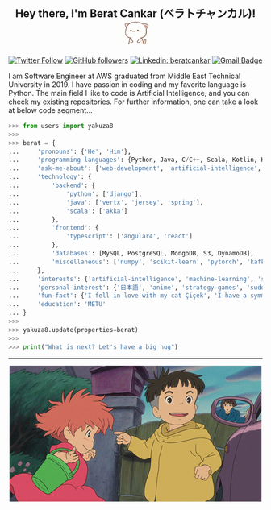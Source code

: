 <h2 align="center"> Hey there, I'm Berat Cankar (ベラトチャンカル)! <img src="https://github.com/yakuza8/yakuza8/blob/master/resource/cat.gif" width=80 hspace="10" valign="middle"></h2>

[![Twitter Follow](https://img.shields.io/twitter/follow/berat_cnkr?label=Follow)](https://twitter.com/berat_cnkr?lang=en)
[![GitHub followers](https://img.shields.io/github/followers/yakuza8?label=Follow&style=social)](https://github.com/yakuza8)
[![Linkedin: beratcankar](https://img.shields.io/badge/-Follow-blue?style=flat-square&logo=Linkedin&logoColor=white&link=https://www.linkedin.com/in/berat-cankar-492234135/)](https://www.linkedin.com/in/berat-cankar-492234135/)
[![Gmail Badge](https://img.shields.io/badge/-berat.cankar@gmail.com-c14438?style=flat-square&logo=Gmail&logoColor=white&link=mailto:berat.cankar@gmail.com)](mailto:berat.cankar@gmail.com)
<!--[![Profile views](https://gpvc.arturio.dev/yakuza8)](https://github.com/yakuza8)-->

<p>
I am Software Engineer at AWS graduated from Middle East Technical University in 2019. I have passion
in coding and my favorite language is Python. The main field I like to code is Artificial Intelligence, 
and you can check my existing repositories. For further information, one can take a look at below code segment...
</p>

```python
>>> from users import yakuza8
>>> 
>>> berat = {
...     'pronouns': {'He', 'Him'},
...     'programming-languages': {Python, Java, C/C++, Scala, Kotlin, Haskell, Scheme, Javascript, Typescript},
...     'ask-me-about': {'web-development', 'artificial-intelligence', 'competitive-programming', 'systems-design'},
...     'technology': {
...         'backend': {
...             'python': ['django'],
...             'java': ['vertx', 'jersey', 'spring'],
...             'scala': ['akka']
...         },
...         'frontend': {
...             'typescript': ['angular4', 'react']
...         },
...         'databases': [MySQL, PostgreSQL, MongoDB, S3, DynamoDB],
...         'miscellaneous': ['numpy', 'scikit-learn', 'pytorch', 'kafka', 'html', 'css']
...     },
...     'interests': {'artificial-intelligence', 'machine-learning', 'security', 'functional-programming'},
...     'personal-interest': {'日本語', 'anime', 'strategy-games', 'sudoku', 'hip-hop music'},
...     'fun-fact': {'I fell in love with my cat Çiçek', 'I have a symmetry obsession :(', 'I like to herd velociraptors'},
...     'education': 'METU'
... }
>>>
>>> yakuza8.update(properties=berat)
>>>
>>> print("What is next? Let's have a big hug")
```

---

<p text-align="center" align="center"><img src="https://github.com/yakuza8/yakuza8/blob/master/resource/ponyo.gif"></p>
